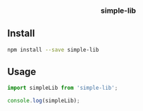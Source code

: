 <h3 align="center">
  simple-lib
</h3>

<p align="center">
</p>

## Install

```bash
npm install --save simple-lib
```

## Usage

```js
import simpleLib from 'simple-lib';

console.log(simpleLib);
```

